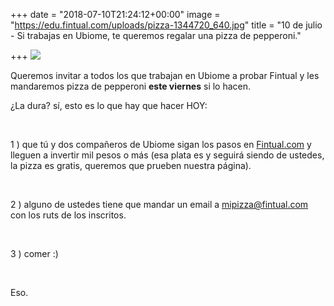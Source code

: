 +++
date = "2018-07-10T21:24:12+00:00"
image = "https://edu.fintual.com/uploads/pizza-1344720_640.jpg"
title = "10 de julio - Si trabajas en Ubiome, te queremos regalar una pizza de pepperoni."

+++
![](/uploads/pizza-1344720_640.jpg)

Queremos invitar a todos los que trabajan en Ubiome a probar Fintual y les mandaremos pizza de pepperoni **este viernes** si lo hacen.

¿La dura? sí, esto es lo que hay que hacer HOY:

<br>

1 ) que tú y dos compañeros de Ubiome sigan los pasos en [Fintual.com](https://fintual.com/) y lleguen a invertir mil pesos o más (esa plata es y seguirá siendo de ustedes, la pizza es gratis, queremos que prueben nuestra página).

<br>

2 ) alguno de ustedes tiene que mandar un email a mipizza@fintual.com con los ruts de los inscritos.

<br>

3 ) comer :)

<br>

Eso.